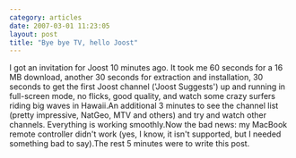 ```yaml
---
category: articles
date: 2007-03-01 11:23:05
layout: post
title: "Bye bye TV, hello Joost"
---
```


I got an invitation for Joost 10 minutes ago. It took me 60 seconds for a 16 MB download, another 30 seconds for extraction and installation, 30 seconds to get the first Joost channel ('Joost Suggests') up and running in full-screen mode, no flicks, good quality, and watch some crazy surfers riding big waves in Hawaii.An additional 3 minutes to see the channel list (pretty impressive, NatGeo, MTV and others) and try and watch other channels. Everything is working smoothly.Now the bad news: my MacBook remote controller didn't work (yes, I know, it isn't supported, but I needed something bad to say).The rest 5 minutes were to write this post.
